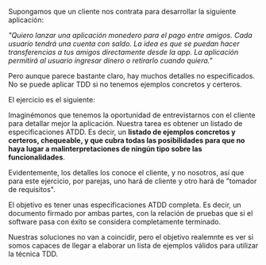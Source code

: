 Supongamos que un cliente nos contrata para desarrollar la siguiente aplicación:

*"Quiero lanzar una aplicación monedero para el pago entre amigos. Cada usuario tendrá una cuenta con saldo.
La idea es que se puedan hacer transferencias a tus amigos directamente desde la app. La aplicación permitirá al usuario ingresar dinero o retirarlo cuando quiera."*

Pero aunque parece bastante claro, hay muchos detalles no especificados. No se puede aplicar TDD si no tenemos ejemplos
concretos y certeros. 

El ejercicio es el siguiente: 

Imaginémonos que tenemos la oportunidad de entrevistarnos con el cliente para detallar mejor la aplicación.
Nuestra tarea es obtener un listado de especificaciones ATDD. Es decir, un **listado de ejemplos concretos y certeros, chequeable, y que cubra todas las posibilidades para que no haya lugar a malinterpretaciones de ningún tipo sobre las funcionalidades**.

Evidentemente, los detalles los conoce el cliente, y no nosotros, así que para este ejercicio, por parejas, uno hará de cliente y otro hará de "tomador de requisitos".

El objetivo es tener unas especificaciones ATDD completa. Es decir, un documento firmado por ambas partes, con la relación de pruebas que si el software pasa con éxito se considera completamente terminado.

Nuestras soluciones no van a coincidir, pero el objetivo realemnte es ver si somos capaces de llegar a elaborar un lista de ejemplos válidos para utilizar la técnica TDD.

